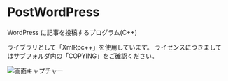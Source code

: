 # PostWordPress
WordPress に記事を投稿するプログラム(C++)

ライブラリとして「XmlRpc++」を使用しています。
ライセンスにつきましてはサブフォルダ内の「COPYING」をご確認ください。

![画面キャプチャー](https://github.com/kenjinote/PostWordPress/wiki/preview.png "画面キャプチャー")

